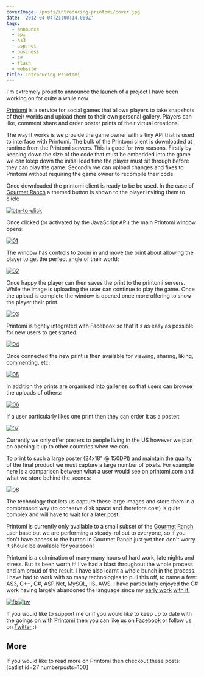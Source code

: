 ```yaml
---
coverImage: /posts/introducing-printomi/cover.jpg
date: '2012-04-04T21:00:14.000Z'
tags:
  - announce
  - api
  - as3
  - asp.net
  - business
  - c#
  - flash
  - website
title: Introducing Printomi
---
```


I'm extremely proud to announce the launch of a project I have been working on for quite a while now.

[Printomi](https://www.printomi.com/) is a service for social games that allows players to take snapshots of their worlds and upload them to their own personal gallery. Players can like, comment share and order poster prints of their virtual creations.

<!-- more -->

The way it works is we provide the game owner with a tiny API that is used to interface with Printomi. The bulk of the Printomi client is downloaded at runtime from the Printomi servers. This is good for two reasons. Firstly by keeping down the size of the code that must be embedded into the game we can keep down the initial load time the player must sit through before they can play the game. Secondly we can upload changes and fixes to Printomi without requiring the game owner to recompile their code.

Once downloaded the printomi client is ready to be be used. In the case of [Gourmet Ranch](https://apps.facebook.com/gourmetranch) a themed button is shown to the player inviting them to click:

[![](/wp-content/uploads/2012/04/btn-to-click.png "btn-to-click")](/wp-content/uploads/2012/04/btn-to-click.png)

Once clicked (or activated by the JavaScript API) the main Printomi window opens:

[![](/wp-content/uploads/2012/04/01.jpg "01")](/wp-content/uploads/2012/04/01.jpg)

The window has controls to zoom in and move the print about allowing the player to get the perfect angle of their world:

[![](/wp-content/uploads/2012/04/02.jpg "02")](/wp-content/uploads/2012/04/02.jpg)

Once happy the player can then saves the print to the printomi servers. While the image is uploading the user can continue to play the game. Once the upload is complete the window is opened once more offering to show the player their print.

[![](/wp-content/uploads/2012/04/03.jpg "03")](/wp-content/uploads/2012/04/03.jpg)

Printomi is tightly integrated with Facebook so that it's as easy as possible for new users to get started:

[![](/wp-content/uploads/2012/04/04.jpg "04")](/wp-content/uploads/2012/04/04.jpg)

Once connected the new print is then available for viewing, sharing, liking, commenting, etc:

[![](/wp-content/uploads/2012/04/05.jpg "05")](/wp-content/uploads/2012/04/05.jpg)

In addition the prints are organised into galleries so that users can browse the uploads of others:

[![](/wp-content/uploads/2012/04/06.jpg "06")](/wp-content/uploads/2012/04/06.jpg)

If a user particularly likes one print then they can order it as a poster:

[![](/wp-content/uploads/2012/04/07.jpg "07")](/wp-content/uploads/2012/04/07.jpg)

Currently we only offer posters to people living in the US however we plan on opening it up to other countries when we can.

To print to such a large poster (24x18" @ 150DPI) and maintain the quality of the final product we must capture a large number of pixels. For example here is a comparison between what a user would see on printomi.com and what we store behind the scenes:

[![](/wp-content/uploads/2012/04/08.jpg "08")](/wp-content/uploads/2012/04/08.jpg)

The technology that lets us capture these large images and store them in a compressed way (to conserve disk space and therefore cost) is quite complex and will have to wait for a later post.

Printomi is currently only available to a small subset of the [Gourmet Ranch](https://apps.facebook.com/gourmetranch) user base but we are performing a steady-rollout to everyone, so if you don't have access to the button in Gourmet Ranch just yet then don't worry it should be available for you soon!

Printomi is a culmination of many many hours of hard work, late nights and stress. But its been worth it! I've had a blast throughout the whole process and am proud of the result. I have also learnt a whole bunch in the process. I have had to work with so many technologies to pull this off, to name a few: AS3, C++, C#, ASP.Net, MySQL, IIS, AWS. I have particularly enjoyed the C# work having largely abandoned the language since my [early work](/posts/windows-7-taskbar-performance-monitor-v0-2/) [with it.](/posts/killer-space-penguins/)

[![](/wp-content/uploads/2012/04/fb1.jpg "fb")](https://www.facebook.com/printomi)[![](/wp-content/uploads/2012/04/tw.jpg "tw")](https://twitter.com/#!/printomi)

If you would like to support me or if you would like to keep up to date with the goings on with [Printomi](https://www.printomi.com/) then you can like us on [Facebook](https://www.facebook.com/printomi) or follow us on [Twitter](https://twitter.com/#!/printomi) :)

## More

If you would like to read more on Printomi then checkout these posts:
[catlist id=27 numberposts=100]
